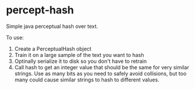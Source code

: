 percept-hash
============

Simple java perceptual hash over text.

To use:
1. Create a PerceptualHash object
2. Train it on a large sample of the text you want to hash
3. Optinally serialize it to disk so you don't have to retrain
4. Call hash to get an integer value that should be the same for very similar strings. Use as many bits as you need to safely avoid collisions, but too many could cause similar strings to hash to different values.

